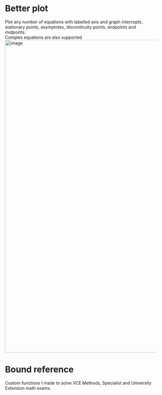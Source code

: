 # Better plot
Plot any number of equations with labelled axis and graph intercepts, stationary points, asymptotes, discontinuity points, endpoints and midpoints.</br>
Complex equations are also supported
<img width="1032" alt="image" src="https://github.com/user-attachments/assets/a4fdaee9-cc6b-488a-9dc7-b7b53b14e934">
# Bound reference
Custom functions I made to solve VCE Methods, Specialist and University Extension math exams.
